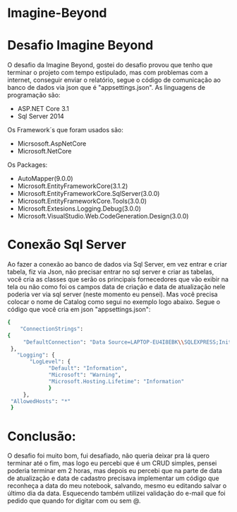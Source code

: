 # Imagine-Beyond

# Desafio Imagine Beyond
O desafio da Imagine Beyond, gostei do desafio provou que tenho que terminar o projeto com tempo estipulado, mas com problemas com a internet, conseguir enviar o relatório, segue o código de comunicação ao banco de dados via json que é "appsettings.json". As linguagens de programação são:

- ASP.NET Core 3.1
- Sql Server 2014

Os Framework´s que foram usados são:

- Micrsosoft.AspNetCore
- Microsoft.NetCore

Os Packages:

- AutoMapper(9.0.0)
- Microsoft.EntityFrameworkCore(3.1.2)
- Microsoft.EntityFrameworkCore.SqlServer(3.0.0)
- Microsoft.EntityFrameworkCore.Tools(3.0.0)
- Microsoft.Extesions.Logging.Debug(3.0.0)
- Microsoft.VisualStudio.Web.CodeGeneration.Design(3.0.0)

# Conexão Sql Server
Ao fazer a conexão ao banco de dados via Sql Server, em vez entrar e criar tabela, fiz via Json, não precisar entrar no sql server e criar as tabelas, você cria as classes que serão os principais fornecedores que vão exibir na tela ou não como foi os campos data de criação e data de atualização nele poderia ver via sql server (neste momento eu pensei). Mas você precisa colocar o nome de Catalog como segui no exemplo logo abaixo. Segue o código que você cria em json "appsettings.json":

```sh
{   
    "ConnectionStrings": 
{     
     "DefaultConnection": "Data Source=LAPTOP-EU4I8EBK\\SQLEXPRESS;Initial Catalog=Beyond;Integrated Security=False;User ID=sa;Password=123;Connect Timeout=15;Encrypt=False;TrustServerCertificate=False"   
 },   
   "Logging": {     
       "LogLevel": {       
             "Default": "Information",       
             "Microsoft": "Warning",       
             "Microsoft.Hosting.Lifetime": "Information"     
             }   
     },   
 "AllowedHosts": "*" 
 }
```


# Conclusão:
O desafio foi muito bom, fui desafiado, não queria deixar pra lá quero terminar até o fim, mas logo eu percebi que é um CRUD simples, pensei poderia terminar em 2 horas, mas depois eu percebi que na parte de data de atualização e data de cadastro precisava implementar um código que reconheça a data do meu notebook, salvando, mesmo eu editando salvar o último dia da data. Esquecendo também utilizei validação do e-mail que foi pedido que quando for digitar com ou sem @.
